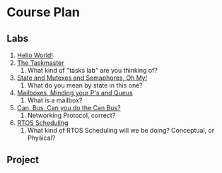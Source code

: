 # Course Plan

## Labs

1. [Hello World!](https://github.com/brownbr61/bombastic-barnacle/blob/main/02.rtos/00.hello-world.md)
2. [The Taskmaster](https://github.com/brownbr61/bombastic-barnacle/blob/main/02.rtos/01.tasks.md)
   1. What kind of "tasks lab" are you thinking of?
3. [State and Mutexes and Semaphores, Oh My!](https://github.com/brownbr61/bombastic-barnacle/blob/main/02.rtos/02.state-mutexes-semaphores.md)
   1. What do you mean by state in this one?
4. [Mailboxes, Minding your P's and Queus](https://github.com/brownbr61/bombastic-barnacle/blob/main/02.rtos/03.queue-mailboxes.md)
   1. What is a mailbox?
5. [Can, Bus, Can you do the Can Bus?](https://github.com/brownbr61/bombastic-barnacle/blob/main/02.rtos/04.can-bus.md)
   1. Networking Protocol, correct?
6. [RTOS Scheduling](https://github.com/brownbr61/bombastic-barnacle/blob/main/02.rtos/05.rtos-scheduling.md)
   1. What kind of RTOS Scheduling will we be doing? Conceptual, or Physical?

## Project
